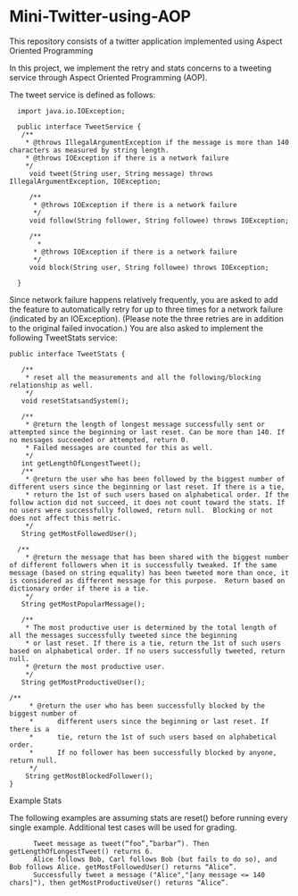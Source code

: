# Mini-Twitter-using-AOP
This repository consists of a twitter application implemented using Aspect Oriented Programming


  In this project, we implement the retry and stats concerns to a tweeting service through Aspect Oriented Programming (AOP). 

The tweet service is defined as follows:

  

      import java.io.IOException;

      public interface TweetService {
       /**
        * @throws IllegalArgumentException if the message is more than 140 characters as measured by string length.
        * @throws IOException if there is a network failure
        */
         void tweet(String user, String message) throws IllegalArgumentException, IOException;

         /**
          * @throws IOException if there is a network failure
          */
         void follow(String follower, String followee) throws IOException;

         /**
           * 
          * @throws IOException if there is a network failure
          */
         void block(String user, String followee) throws IOException;

      }

Since network failure happens relatively frequently, you are asked to add the feature to automatically retry for up to three times for a network failure (indicated by an IOException). (Please note the three retries are in addition to the original failed invocation.) You are also asked to implement the following TweetStats service:



    public interface TweetStats {

       /**
        * reset all the measurements and all the following/blocking relationship as well.
        */
       void resetStatsandSystem();

       /**
        * @return the length of longest message successfully sent or attempted since the beginning or last reset. Can be more than 140. If no messages succeeded or attempted, return 0.
        * Failed messages are counted for this as well.
        */
       int getLengthOfLongestTweet();
       /**
        * @return the user who has been followed by the biggest number of different users since the beginning or last reset. If there is a tie,
        * return the 1st of such users based on alphabetical order. If the follow action did not succeed, it does not count toward the stats. If no users were successfully followed, return null.  Blocking or not does not affect this metric.
        */
       String getMostFollowedUser();

      /**
        * @return the message that has been shared with the biggest number of different followers when it is successfully tweaked. If the same message (based on string equality) has been tweeted more than once, it is considered as different message for this purpose.  Return based on dictionary order if there is a tie.
        */
       String getMostPopularMessage();

       /**
        * The most productive user is determined by the total length of all the messages successfully tweeted since the beginning
        * or last reset. If there is a tie, return the 1st of such users based on alphabetical order. If no users successfully tweeted, return null.
        * @return the most productive user.
        */
       String getMostProductiveUser();

    /**
         * @return the user who has been successfully blocked by the biggest number of
         *     	different users since the beginning or last reset. If there is a
         *     	tie, return the 1st of such users based on alphabetical order.
         *     	If no follower has been successfully blocked by anyone, return null.
         */
        String getMostBlockedFollower();
    }
    
    
    
    
    
Example Stats

The following examples are assuming stats are reset() before running every single example. Additional test cases will be used for grading.

          Tweet message as tweet(“foo”,”barbar”). Then getLengthOfLongestTweet() returns 6.
          Alice follows Bob, Carl follows Bob (but fails to do so), and Bob follows Alice. getMostFollowedUser() returns “Alice”.
          Successfully tweet a message ("Alice","[any message <= 140 chars]"), then getMostProductiveUser() returns “Alice”.


